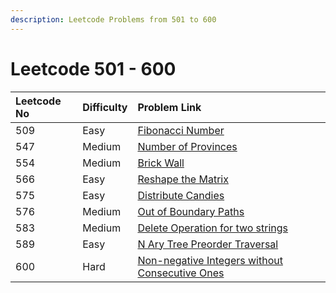 ```yaml
---
description: Leetcode Problems from 501 to 600
---
```


# Leetcode 501 - 600



| Leetcode No | Difficulty | Problem Link |
| :--- | :--- | :--- |
| 509 | Easy | [Fibonacci Number](../difficulty-based-problem-index/leetcode-easy/leetcode-509-fibonacci-number.md) |
| 547 | Medium | [Number of Provinces](../difficulty-based-problem-index/leetcode-medium/leetcode-547-number-of-provinces.md) |
| 554 | Medium | [Brick Wall](../difficulty-based-problem-index/leetcode-medium/leetcode-554-brick-wall.md) |
| 566 | Easy | [Reshape the Matrix](../difficulty-based-problem-index/leetcode-easy/leetcode-566-reshape-the-matrix.md) |
| 575 | Easy | [Distribute Candies](../difficulty-based-problem-index/leetcode-easy/leetcode-575-distribute-candies.md) |
| 576 | Medium | [Out of Boundary Paths](../difficulty-based-problem-index/leetcode-medium/leetcode-576-out-of-boundary-paths.md) |
| 583 | Medium | [Delete Operation for two strings](../difficulty-based-problem-index/leetcode-medium/leetcode-583-delete-operation-for-two-strings.md) |
| 589 | Easy | [N Ary Tree Preorder Traversal](../difficulty-based-problem-index/leetcode-easy/leetcode-589-n-ary-tree-preorder-traversal.md) |
| 600 | Hard | [Non-negative Integers without Consecutive Ones](../difficulty-based-problem-index/leetcode-hard/leetcode-600-non-negative-integers-without-consecutive-ones.md) |

